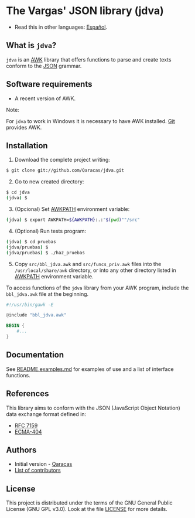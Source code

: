 # The Vargas' JSON library (jdva)

* Read this in other languages: [Español](LEEME.md).

## What is `jdva`?

`jdva` is an [AWK](https://www.gnu.org/software/gawk/manual/gawk.html) library that offers functions to parse and create texts conform to the [JSON](https://json.org/index.html) grammar.

## Software requirements

* A recent version of AWK.

Note:

For `jdva` to work in Windows it is necessary to have AWK installed. [Git](https://git-scm.com/download/win) provides AWK.

## Installation

1. Download the complete project writing:

```bash
$ git clone git://github.com/Qaracas/jdva.git
```

2. Go to new created directory:

```bash
$ cd jdva
(jdva) $
```

3. (Opcional) Set [AWKPATH](https://www.gnu.org/software/gawk/manual/gawk.html#AWKPATH-Variable) environment variable:

```bash
(jdva) $ export AWKPATH=${AWKPATH}:.:"$(pwd)""/src"
```

4. (Optional) Run tests program:

```bash
(jdva) $ cd pruebas
(jdva/pruebas) $
(jdva/pruebas) $ ./haz_pruebas
```

5. Copy `src/bbl_jdva.awk` and `src/funcs_priv.awk` files into the `/usr/local/share/awk` directory, or into any other directory listed in [AWKPATH](https://www.gnu.org/software/gawk/manual/gawk.html#AWKPATH-Variable) environment variable.

To access functions of the `jdva` library from your AWK program, include the `bbl_jdva.awk` file at the beginning.

```awk
#!/usr/bin/gawk -E

@include "bbl_jdva.awk"

BEGIN {
    #...
}
```

## Documentation

See [README.examples.md](README.examples.md) for examples of use and a list of interface functions.

## References

This library aims to conform with the JSON (JavaScript Object Notation) data exchange format defined in:

* [RFC 7159](https://tools.ietf.org/html/rfc7159)
* [ECMA-404](http://www.ecma-international.org/publications/standards/Ecma-404.htm)


## Authors

* Initial version - [Qaracas](https://github.com/Qaracas)
* [List of contributors](https://github.com/Qaracas/jdva/contributors)

## License

This project is distributed under the terms of the GNU General Public License (GNU GPL v3.0). Look at the file [LICENSE](LICENSE) for more details.
